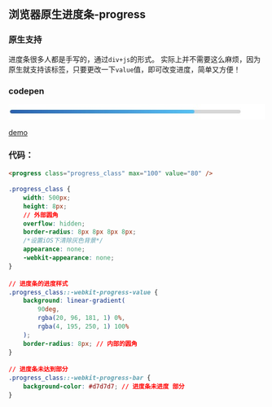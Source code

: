 ## 浏览器原生进度条-progress

### 原生支持

进度条很多人都是手写的，通过`div+js`的形式。 实际上并不需要这么麻烦，因为原生就支持该标签，只要更改一下`value`值，即可改变进度，简单又方便！

### codepen

![](https://github.com/OBKoro1/articleImg_src/blob/master/2019/progress.png?raw=true)

[demo](https://codepen.io/OBKoro1/pen/ExxMeOo)

### 代码：

```html
<progress class="progress_class" max="100" value="80" />
```

```css
.progress_class {
	width: 500px;
	height: 8px;
	// 外部圆角
	overflow: hidden;
	border-radius: 8px 8px 8px 8px;
	/*设置iOS下清除灰色背景*/
	appearance: none;
	-webkit-appearance: none;
}

// 进度条的进度样式
.progress_class::-webkit-progress-value {
	background: linear-gradient(
		90deg,
		rgba(20, 96, 181, 1) 0%,
		rgba(4, 195, 250, 1) 100%
	);
	border-radius: 8px; // 内部的圆角
}

// 进度条未达到部分
.progress_class::-webkit-progress-bar {
	background-color: #d7d7d7; // 进度条未进度 部分
}
```

<!-- 特殊字符串：用于修改/删除markdown的结尾提示语-->
